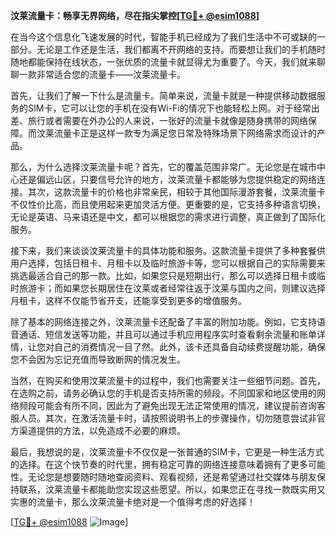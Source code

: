 **汶莱流量卡：畅享无界网络，尽在指尖掌控[[TG💪+ @esim1088](https://t.me/s/esim1088)]**

在当今这个信息化飞速发展的时代，智能手机已经成为了我们生活中不可或缺的一部分。无论是工作还是生活，我们都离不开网络的支持。而要想让我们的手机随时随地都能保持在线状态，一张优质的流量卡就显得尤为重要了。今天，我们就来聊聊一款非常适合您的流量卡——汶莱流量卡。

首先，让我们了解一下什么是流量卡。简单来说，流量卡就是一种提供移动数据服务的SIM卡，它可以让您的手机在没有Wi-Fi的情况下也能轻松上网。对于经常出差、旅行或者需要在外办公的人来说，一张好的流量卡就像是随身携带的网络保障。而汶莱流量卡正是这样一款专为满足您日常及特殊场景下网络需求而设计的产品。

那么，为什么选择汶莱流量卡呢？首先，它的覆盖范围非常广。无论您是在城市中心还是偏远山区，只要信号允许的地方，汶莱流量卡都能够为您提供稳定的网络连接。其次，这款流量卡的价格也非常亲民，相较于其他国际漫游套餐，汶莱流量卡不仅性价比高，而且使用起来更加灵活方便。更重要的是，它支持多种语言切换，无论是英语、马来语还是中文，都可以根据您的需求进行调整，真正做到了国际化服务。

接下来，我们来谈谈汶莱流量卡的具体功能和服务。这款流量卡提供了多种套餐供用户选择，包括日租卡、月租卡以及临时旅游卡等，您可以根据自己的实际需要来挑选最适合自己的那一款。比如，如果您只是短期出行，那么可以选择日租卡或临时旅游卡；而如果您长期居住在汶莱或者经常往返于汶莱与国内之间，则建议选择月租卡，这样不仅能节省开支，还能享受到更多的增值服务。

除了基本的网络连接之外，汶莱流量卡还配备了丰富的附加功能。例如，它支持语音通话、短信发送等功能，并且可以通过手机应用程序实时查看剩余流量和账单详情，让您对自己的消费情况一目了然。此外，该卡还具备自动续费提醒功能，确保您不会因为忘记充值而导致断网的情况发生。

当然，在购买和使用汶莱流量卡的过程中，我们也需要关注一些细节问题。首先，在选购之前，请务必确认您的手机是否支持所需的频段。不同国家和地区使用的网络频段可能会有所不同，因此为了避免出现无法正常使用的情况，建议提前咨询客服人员。其次，在激活流量卡时，请按照说明书上的步骤操作，切勿随意尝试非官方渠道提供的方法，以免造成不必要的麻烦。

最后，我想说的是，汶莱流量卡不仅仅是一张普通的SIM卡，它更是一种生活方式的选择。在这个快节奏的时代里，拥有稳定可靠的网络连接意味着拥有了更多可能性。无论您是想要随时随地查阅资料、观看视频，还是希望通过社交媒体与朋友保持联系，汶莱流量卡都能助您实现这些愿望。所以，如果您正在寻找一款既实用又实惠的流量卡，那么汶莱流量卡绝对是一个值得考虑的好选择！

[[TG💪+ @esim1088](https://t.me/s/esim1088) ![Image](https://i.postimg.cc/4NQfJmqS/Snipaste-2025-05-13-00-14-12.png)]